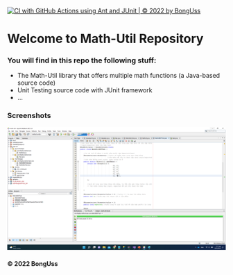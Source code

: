 [![CI with GitHub Actions using Ant and JUnit | © 2022 by BongUss](https://github.com/BongUss/math-util/actions/workflows/ci-junit.yml/badge.svg)](https://github.com/BongUss/math-util/actions/workflows/ci-junit.yml)

# Welcome to Math-Util Repository
### You will find in this repo the following stuff:
* The Math-Util library that offers multiple math functions (a Java-based source code)
* Unit Testing source code with JUnit framework
* ...

### Screenshots

![DDT & TDD with JUnit](https://github.com/BongUss/math-util/blob/main/images/DDT%20with%20JUnit.png)

#### © 2022 BongUss